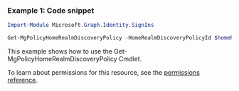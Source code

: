 ### Example 1: Code snippet

```powershellImport-Module Microsoft.Graph.Identity.SignIns

Get-MgPolicyHomeRealmDiscoveryPolicy -HomeRealmDiscoveryPolicyId $homeRealmDiscoveryPolicyId
```
This example shows how to use the Get-MgPolicyHomeRealmDiscoveryPolicy Cmdlet.
To learn about permissions for this resource, see the [permissions reference](/graph/permissions-reference).

